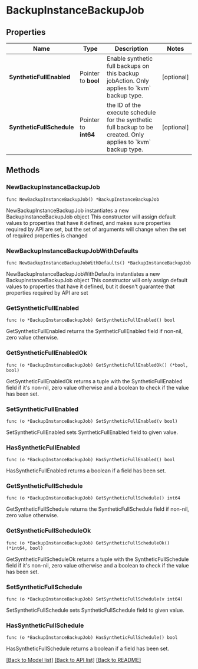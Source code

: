 # BackupInstanceBackupJob

## Properties

Name | Type | Description | Notes
------------ | ------------- | ------------- | -------------
**SyntheticFullEnabled** | Pointer to **bool** | Enable synthetic full backups on this backup jobAction. Only applies to &#x60;kvm&#x60; backup type. | [optional] 
**SyntheticFullSchedule** | Pointer to **int64** | the ID of the execute schedule for the synthetic full backup to be created. Only applies to &#x60;kvm&#x60; backup type. | [optional] 

## Methods

### NewBackupInstanceBackupJob

`func NewBackupInstanceBackupJob() *BackupInstanceBackupJob`

NewBackupInstanceBackupJob instantiates a new BackupInstanceBackupJob object
This constructor will assign default values to properties that have it defined,
and makes sure properties required by API are set, but the set of arguments
will change when the set of required properties is changed

### NewBackupInstanceBackupJobWithDefaults

`func NewBackupInstanceBackupJobWithDefaults() *BackupInstanceBackupJob`

NewBackupInstanceBackupJobWithDefaults instantiates a new BackupInstanceBackupJob object
This constructor will only assign default values to properties that have it defined,
but it doesn't guarantee that properties required by API are set

### GetSyntheticFullEnabled

`func (o *BackupInstanceBackupJob) GetSyntheticFullEnabled() bool`

GetSyntheticFullEnabled returns the SyntheticFullEnabled field if non-nil, zero value otherwise.

### GetSyntheticFullEnabledOk

`func (o *BackupInstanceBackupJob) GetSyntheticFullEnabledOk() (*bool, bool)`

GetSyntheticFullEnabledOk returns a tuple with the SyntheticFullEnabled field if it's non-nil, zero value otherwise
and a boolean to check if the value has been set.

### SetSyntheticFullEnabled

`func (o *BackupInstanceBackupJob) SetSyntheticFullEnabled(v bool)`

SetSyntheticFullEnabled sets SyntheticFullEnabled field to given value.

### HasSyntheticFullEnabled

`func (o *BackupInstanceBackupJob) HasSyntheticFullEnabled() bool`

HasSyntheticFullEnabled returns a boolean if a field has been set.

### GetSyntheticFullSchedule

`func (o *BackupInstanceBackupJob) GetSyntheticFullSchedule() int64`

GetSyntheticFullSchedule returns the SyntheticFullSchedule field if non-nil, zero value otherwise.

### GetSyntheticFullScheduleOk

`func (o *BackupInstanceBackupJob) GetSyntheticFullScheduleOk() (*int64, bool)`

GetSyntheticFullScheduleOk returns a tuple with the SyntheticFullSchedule field if it's non-nil, zero value otherwise
and a boolean to check if the value has been set.

### SetSyntheticFullSchedule

`func (o *BackupInstanceBackupJob) SetSyntheticFullSchedule(v int64)`

SetSyntheticFullSchedule sets SyntheticFullSchedule field to given value.

### HasSyntheticFullSchedule

`func (o *BackupInstanceBackupJob) HasSyntheticFullSchedule() bool`

HasSyntheticFullSchedule returns a boolean if a field has been set.


[[Back to Model list]](../README.md#documentation-for-models) [[Back to API list]](../README.md#documentation-for-api-endpoints) [[Back to README]](../README.md)


